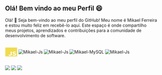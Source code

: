 ## Olá! Bem vindo ao meu Perfil 😄 

Olá! 👋 Seja bem-vindo ao meu perfil do GitHub! Meu nome é Mikael Ferreira e estou muito feliz em recebê-lo aqui. Este espaço é onde compartilho meus projetos, aprendizados e contribuições para a comunidade de desenvolvimento de software.
<div style="display: inline_block"><br>
  <img align="center" alt="Mikael-Js" height="30" width="40" src="https://raw.githubusercontent.com/devicons/devicon/master/icons/javascript/javascript-plain.svg">
   <img align="center" alt="Mikael-Js" height="60" width="60" src="https://cdn.jsdelivr.net/gh/devicons/devicon@latest/icons/nodejs/nodejs-original-wordmark.svg" />
   <img align="center" alt="Mikael-Js" height="50" width="50" src="https://cdn.jsdelivr.net/gh/devicons/devicon@latest/icons/python/python-original-wordmark.svg" />
  <img align="center" alt="Mikael-MySQL" height="60" width="60" src="https://cdn.jsdelivr.net/gh/devicons/devicon@latest/icons/mysql/mysql-plain-wordmark.svg" />
   <img align="center" alt="Mikael-Js" height="60" width="60" src="https://cdn.jsdelivr.net/gh/devicons/devicon@latest/icons/oracle/oracle-original.svg" />
</div>

##

<div>
  <a href="https://www.instagram.com/fr.mikael/" target="_blank"><img src="https://img.shields.io/badge/-Instagram-%23E4405F?style=for-the-badge&logo=instagram&logoColor=white" target="_blank"></a>
  <a href = "mailto:fmikae931@gmail.com"><img src="https://img.shields.io/badge/-Gmail-%23333?style=for-the-badge&logo=gmail&logoColor=white" target="_blank"></a>
  <a href="https://www.linkedin.com/in/mikael-ferreira-37471b232/" target="_blank"><img src="https://img.shields.io/badge/-LinkedIn-%230077B5?style=for-the-badge&logo=linkedin&logoColor=white" target="_blank"></a> 
</div>
